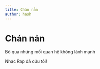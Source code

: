 ```yaml
---
title: Chán nản
author: hash
---
```


# Chán nản

Bỏ qua nhưng mối quan hệ không lành mạnh

Nhạc Rap đã cứu tôi!
 
